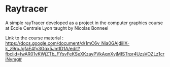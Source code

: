 # Raytracer

A simple rayTracer developed as a project in the computer graphics course at Ecole Centrale Lyon taught by Nicolas Bonneel

Link to the course material : https://docs.google.com/document/d/1mC6v_Nia0GAjdiiIX-k_z9roJgfaE4fy3Gqx5Jm1D1A/edit?fbclid=IwAR01vKWjZTb_FYsvFeKSeXKzayPVkAqnXvjMISTrpr4UzsVOZLz1criNymg#

